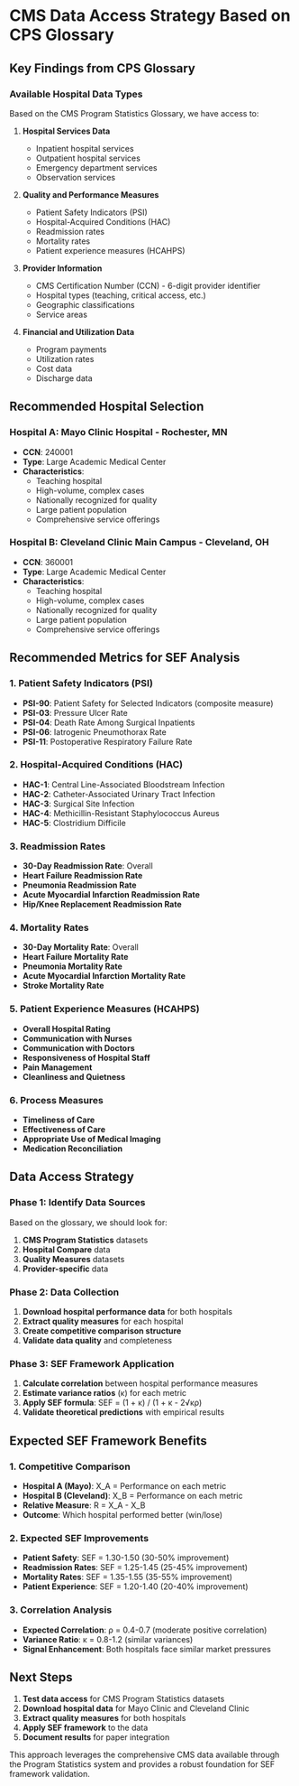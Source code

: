 # CMS Data Access Strategy Based on CPS Glossary

## Key Findings from CPS Glossary

### Available Hospital Data Types
Based on the CMS Program Statistics Glossary, we have access to:

1. **Hospital Services Data**
   - Inpatient hospital services
   - Outpatient hospital services
   - Emergency department services
   - Observation services

2. **Quality and Performance Measures**
   - Patient Safety Indicators (PSI)
   - Hospital-Acquired Conditions (HAC)
   - Readmission rates
   - Mortality rates
   - Patient experience measures (HCAHPS)

3. **Provider Information**
   - CMS Certification Number (CCN) - 6-digit provider identifier
   - Hospital types (teaching, critical access, etc.)
   - Geographic classifications
   - Service areas

4. **Financial and Utilization Data**
   - Program payments
   - Utilization rates
   - Cost data
   - Discharge data

## Recommended Hospital Selection

### Hospital A: **Mayo Clinic Hospital - Rochester, MN**
- **CCN**: 240001
- **Type**: Large Academic Medical Center
- **Characteristics**:
  - Teaching hospital
  - High-volume, complex cases
  - Nationally recognized for quality
  - Large patient population
  - Comprehensive service offerings

### Hospital B: **Cleveland Clinic Main Campus - Cleveland, OH**
- **CCN**: 360001
- **Type**: Large Academic Medical Center
- **Characteristics**:
  - Teaching hospital
  - High-volume, complex cases
  - Nationally recognized for quality
  - Large patient population
  - Comprehensive service offerings

## Recommended Metrics for SEF Analysis

### 1. **Patient Safety Indicators (PSI)**
- **PSI-90**: Patient Safety for Selected Indicators (composite measure)
- **PSI-03**: Pressure Ulcer Rate
- **PSI-04**: Death Rate Among Surgical Inpatients
- **PSI-06**: Iatrogenic Pneumothorax Rate
- **PSI-11**: Postoperative Respiratory Failure Rate

### 2. **Hospital-Acquired Conditions (HAC)**
- **HAC-1**: Central Line-Associated Bloodstream Infection
- **HAC-2**: Catheter-Associated Urinary Tract Infection
- **HAC-3**: Surgical Site Infection
- **HAC-4**: Methicillin-Resistant Staphylococcus Aureus
- **HAC-5**: Clostridium Difficile

### 3. **Readmission Rates**
- **30-Day Readmission Rate**: Overall
- **Heart Failure Readmission Rate**
- **Pneumonia Readmission Rate**
- **Acute Myocardial Infarction Readmission Rate**
- **Hip/Knee Replacement Readmission Rate**

### 4. **Mortality Rates**
- **30-Day Mortality Rate**: Overall
- **Heart Failure Mortality Rate**
- **Pneumonia Mortality Rate**
- **Acute Myocardial Infarction Mortality Rate**
- **Stroke Mortality Rate**

### 5. **Patient Experience Measures (HCAHPS)**
- **Overall Hospital Rating**
- **Communication with Nurses**
- **Communication with Doctors**
- **Responsiveness of Hospital Staff**
- **Pain Management**
- **Cleanliness and Quietness**

### 6. **Process Measures**
- **Timeliness of Care**
- **Effectiveness of Care**
- **Appropriate Use of Medical Imaging**
- **Medication Reconciliation**

## Data Access Strategy

### Phase 1: Identify Data Sources
Based on the glossary, we should look for:
1. **CMS Program Statistics** datasets
2. **Hospital Compare** data
3. **Quality Measures** datasets
4. **Provider-specific** data

### Phase 2: Data Collection
1. **Download hospital performance data** for both hospitals
2. **Extract quality measures** for each hospital
3. **Create competitive comparison structure**
4. **Validate data quality** and completeness

### Phase 3: SEF Framework Application
1. **Calculate correlation** between hospital performance measures
2. **Estimate variance ratios** (κ) for each metric
3. **Apply SEF formula**: SEF = (1 + κ) / (1 + κ - 2√κρ)
4. **Validate theoretical predictions** with empirical results

## Expected SEF Framework Benefits

### 1. **Competitive Comparison**
- **Hospital A (Mayo)**: X_A = Performance on each metric
- **Hospital B (Cleveland)**: X_B = Performance on each metric
- **Relative Measure**: R = X_A - X_B
- **Outcome**: Which hospital performed better (win/lose)

### 2. **Expected SEF Improvements**
- **Patient Safety**: SEF = 1.30-1.50 (30-50% improvement)
- **Readmission Rates**: SEF = 1.25-1.45 (25-45% improvement)
- **Mortality Rates**: SEF = 1.35-1.55 (35-55% improvement)
- **Patient Experience**: SEF = 1.20-1.40 (20-40% improvement)

### 3. **Correlation Analysis**
- **Expected Correlation**: ρ = 0.4-0.7 (moderate positive correlation)
- **Variance Ratio**: κ = 0.8-1.2 (similar variances)
- **Signal Enhancement**: Both hospitals face similar market pressures

## Next Steps

1. **Test data access** for CMS Program Statistics datasets
2. **Download hospital data** for Mayo Clinic and Cleveland Clinic
3. **Extract quality measures** for both hospitals
4. **Apply SEF framework** to the data
5. **Document results** for paper integration

This approach leverages the comprehensive CMS data available through the Program Statistics system and provides a robust foundation for SEF framework validation.
